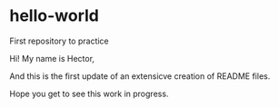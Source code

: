 # hello-world

First repository to practice

Hi! My name is Hector,

And this is the first update of an extensicve creation of README files.

Hope you get to see this work in progress.
